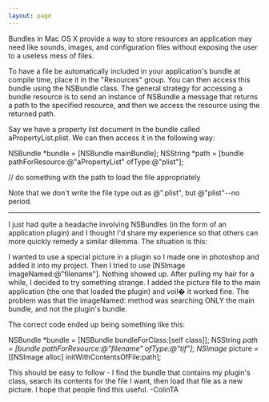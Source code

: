 ```yaml
---
layout: page
---
```


Bundles in Mac OS X provide a way to store resources an application may need like sounds, images, and configuration files without exposing the user to a useless mess of files.

To have a file be automatically included in your application's bundle at compile time, place it in the "Resources" group.  You can then access this bundle using the NSBundle class.  The general strategy for accessing a bundle resource is to send an instance of NSBundle a message that returns a path to the specified resource, and then we access the resource using the returned path.

Say we have a property list document in the bundle called aPropertyList.plist.  We can then access it in the following way:

    

NSBundle *bundle = [NSBundle mainBundle];
NSString *path = [bundle pathForResource:@"aPropertyList" ofType:@"plist"];

// do something with the path to load the file appropriately


Note that we don't write the file type out as @".plist", but @"plist"--no period.

----

I just had quite a headache involving NSBundles (in the form of an application plugin) and I thought I'd share my experience so that others can more quickly remedy a similar dilemma.  The situation is this:

I wanted to use a special picture in a plugin so I made one in photoshop and added it into my project.  Then I tried to use [NSImage imageNamed:@"filename"].  Nothing showed up.  After pulling my hair for a while, I decided to try something strange.  I added the picture file to the main application (the one that loaded the plugin) and voil� it worked fine.  The problem was that the imageNamed: method was searching ONLY the main bundle, and not the plugin's bundle.

The correct code ended up being something like this:
    
NSBundle *bundle = [NSBundle bundleForClass:[self class]];
NSString *path = [bundle pathForResource:@"filename" ofType:@"tif"];
NSImage* picture = [[NSImage alloc] initWithContentsOfFile:path];


This should be easy to follow - I find the bundle that contains my plugin's class, search its contents for the file I want, then load that file as a new picture.  I hope that people find this useful.
-ColinTA
